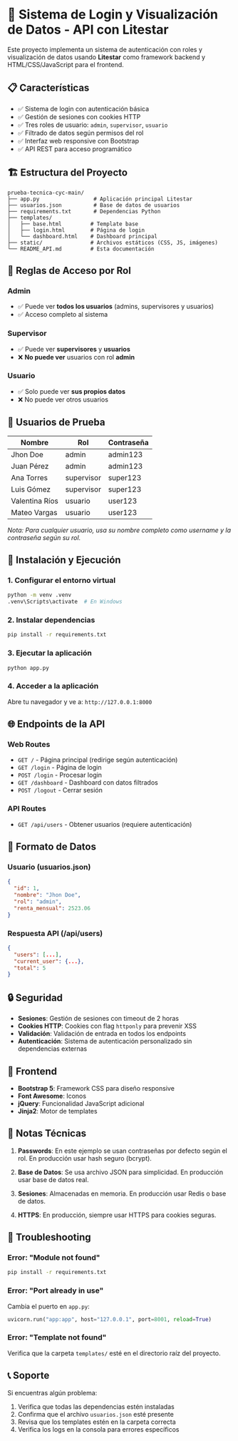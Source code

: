 # 🚀 Sistema de Login y Visualización de Datos - API con Litestar

Este proyecto implementa un sistema de autenticación con roles y visualización de datos usando **Litestar** como framework backend y HTML/CSS/JavaScript para el frontend.

## 📋 Características

- ✅ Sistema de login con autenticación básica
- ✅ Gestión de sesiones con cookies HTTP
- ✅ Tres roles de usuario: `admin`, `supervisor`, `usuario`
- ✅ Filtrado de datos según permisos del rol
- ✅ Interfaz web responsive con Bootstrap
- ✅ API REST para acceso programático

## 🏗️ Estructura del Proyecto

```
prueba-tecnica-cyc-main/
├── app.py                 # Aplicación principal Litestar
├── usuarios.json          # Base de datos de usuarios
├── requirements.txt       # Dependencias Python
├── templates/            
│   ├── base.html         # Template base
│   ├── login.html        # Página de login
│   └── dashboard.html    # Dashboard principal
├── static/               # Archivos estáticos (CSS, JS, imágenes)
└── README_API.md         # Esta documentación
```

## 🔐 Reglas de Acceso por Rol

### Admin
- ✅ Puede ver **todos los usuarios** (admins, supervisores y usuarios)
- ✅ Acceso completo al sistema

### Supervisor  
- ✅ Puede ver **supervisores** y **usuarios**
- ❌ **No puede ver** usuarios con rol **admin**

### Usuario
- ✅ Solo puede ver **sus propios datos**
- ❌ No puede ver otros usuarios

## 🔑 Usuarios de Prueba

| Nombre | Rol | Contraseña |
|--------|-----|------------|
| Jhon Doe | admin | admin123 |
| Juan Pérez | admin | admin123 |
| Ana Torres | supervisor | super123 |
| Luis Gómez | supervisor | super123 |
| Valentina Ríos | usuario | user123 |
| Mateo Vargas | usuario | user123 |

*Nota: Para cualquier usuario, usa su nombre completo como username y la contraseña según su rol.*

## 🚀 Instalación y Ejecución

### 1. Configurar el entorno virtual
```bash
python -m venv .venv
.venv\Scripts\activate  # En Windows
```

### 2. Instalar dependencias
```bash
pip install -r requirements.txt
```

### 3. Ejecutar la aplicación
```bash
python app.py
```

### 4. Acceder a la aplicación
Abre tu navegador y ve a: `http://127.0.0.1:8000`

## 🌐 Endpoints de la API

### Web Routes
- `GET /` - Página principal (redirige según autenticación)
- `GET /login` - Página de login
- `POST /login` - Procesar login
- `GET /dashboard` - Dashboard con datos filtrados
- `POST /logout` - Cerrar sesión

### API Routes
- `GET /api/users` - Obtener usuarios (requiere autenticación)

## 💾 Formato de Datos

### Usuario (usuarios.json)
```json
{
  "id": 1,
  "nombre": "Jhon Doe",
  "rol": "admin",
  "renta_mensual": 2523.06
}
```

### Respuesta API (/api/users)
```json
{
  "users": [...],
  "current_user": {...},
  "total": 5
}
```

## 🔒 Seguridad

- **Sesiones**: Gestión de sesiones con timeout de 2 horas
- **Cookies HTTP**: Cookies con flag `httponly` para prevenir XSS
- **Validación**: Validación de entrada en todos los endpoints
- **Autenticación**: Sistema de autenticación personalizado sin dependencias externas

## 🎨 Frontend

- **Bootstrap 5**: Framework CSS para diseño responsive
- **Font Awesome**: Iconos
- **jQuery**: Funcionalidad JavaScript adicional
- **Jinja2**: Motor de templates

## 📝 Notas Técnicas

1. **Passwords**: En este ejemplo se usan contraseñas por defecto según el rol. En producción usar hash seguro (bcrypt).

2. **Base de Datos**: Se usa archivo JSON para simplicidad. En producción usar base de datos real.

3. **Sesiones**: Almacenadas en memoria. En producción usar Redis o base de datos.

4. **HTTPS**: En producción, siempre usar HTTPS para cookies seguras.

## 🐛 Troubleshooting

### Error: "Module not found"
```bash
pip install -r requirements.txt
```

### Error: "Port already in use"
Cambia el puerto en `app.py`:
```python
uvicorn.run("app:app", host="127.0.0.1", port=8001, reload=True)
```

### Error: "Template not found"
Verifica que la carpeta `templates/` esté en el directorio raíz del proyecto.

## 📞 Soporte

Si encuentras algún problema:
1. Verifica que todas las dependencias estén instaladas
2. Confirma que el archivo `usuarios.json` esté presente
3. Revisa que los templates estén en la carpeta correcta
4. Verifica los logs en la consola para errores específicos
